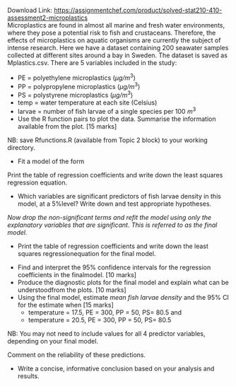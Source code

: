 Download Link: https://assignmentchef.com/product/solved-stat210-410-assessment2-microplastics
<br>
Microplastics are found in almost all marine and fresh water environments, where they pose a potential risk to fish and crustaceans. Therefore, the effects of microplastics on aquatic organisms are currently the subject of intense research. Here we have a dataset containing 200 seawater samples collected at different sites around a bay in Sweden. The dataset is saved as Mplastics.csv. There are 5 variables included in the study:

<ul>

 <li>PE = polyethylene microplastics (<em>µg/m</em><sup>3</sup>)</li>

 <li>PP = polypropylene microplastics (<em>µg/m</em><sup>3</sup>)</li>

 <li>PS = polystyrene microplastics (<em>µg/m</em><sup>3</sup>)</li>

 <li>temp = water temperature at each site (Celsius)</li>

 <li>larvae = number of fish larvae of a single species per 100 <em>m</em><sup>3</sup></li>

 <li>Use the R function pairs to plot the data. Summarise the information available from the plot. [15 marks]</li>

</ul>

NB: save Rfunctions.R (available from Topic 2 block) to your working directory.

<ul>

 <li>Fit a model of the form</li>

</ul>

Print the table of regression coefficients and write down the least squares regression equation.

<ul>

 <li>Which variables are significant predictors of fish larvae density in this model, at a 5%level? Write down and test appropriate hypotheses.</li>

</ul>

<em>Now drop the non-significant terms and refit the model using only the explanatory variables that are significant. This is referred to as the final model.</em>




<ul>

 <li>Print the table of regression coefficients and write down the least squares regressionequation for the final model.</li>

</ul>




<ul>

 <li>Find and interpret the 95% confidence intervals for the regression coefficients in the finalmodel. [10 marks]</li>

 <li>Produce the diagnostic plots for the final model and explain what can be understoodfrom the plots. [10 marks]</li>

 <li>Using the final model, estimate <em>mean fish larvae density </em>and the 95% CI for the estimate when [15 marks]

  <ul>

   <li>temperature = 17.5, PE = 300, PP = 50, PS= 80.5 and</li>

   <li>temperature = 20.5, PE = 300, PP = 50, PS= 80.5</li>

  </ul></li>

</ul>

NB: You may not need to include values for all 4 predictor variables, depending on your final model.

Comment on the reliability of these predictions.

<ul>

 <li>Write a concise, informative conclusion based on your analysis and results.</li>

</ul>